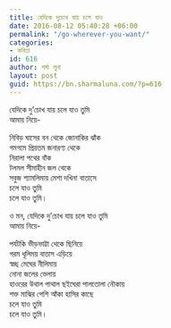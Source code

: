 ```yaml
---
title: যেদিকে দুচোখ যায় চলে যাও
date: 2016-08-12 05:40:28 +06:00
permalink: "/go-wherever-you-want/"
categories:
- কবিতা
id: 616
author: শর্মা লুনা
layout: post
guid: https://bn.sharmaluna.com/?p=616
---
```


যেদিকে দু’চোখ যায় চলে যাও তুমি  
আমায় নিয়ে-

নিবিড় ঘাসের বন থেকে জোনাকির ঝাঁক  
গমগমে প্রিয়তম জনারণ্য থেকে  
নিরালা পথের বাঁক  
টলমল সীমাহীন জল থেকে  
সবুজ শ্যামলিমায় মেশা দখিনা বাতাসে  
চলে যাও তুমি  
চলে যাও তুমি।

ও মন, যেদিকে দু’চোখ যায় চলে যাও তুমি  
আমায় নিয়ে-

পর্যটকি ভীড়ভাট্টা থেকে ছিনিয়ে  
গরম ধূলিময় বাতাস এড়িয়ে  
স্বচ্ছ মেঘের নীলিমায়  
নোনা জলের ভেলায়  
হাওরের উথাল পাথাল ছইঘেরা পালতোলা নৌকায়  
শক্ত মাঝির পেশি আঁকা হাসির কাছে  
চলে যাও তুমি  
চলে যাও তুমি।
